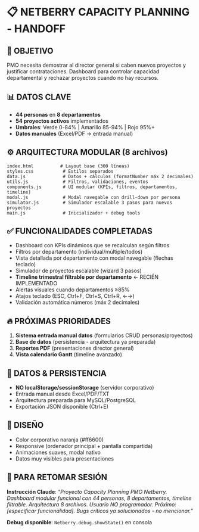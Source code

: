 # 📋 NETBERRY CAPACITY PLANNING - HANDOFF

## 🎯 OBJETIVO
PMO necesita demostrar al director general si caben nuevos proyectos y justificar contrataciones. Dashboard para controlar capacidad departamental y rechazar proyectos cuando no hay recursos.

## 📊 DATOS CLAVE
- **44 personas** en **8 departamentos**
- **54 proyectos activos** implementados
- **Umbrales**: Verde 0-84% | Amarillo 85-94% | Rojo 95%+
- **Datos manuales** (Excel/PDF → entrada manual)

## ⚙️ ARQUITECTURA MODULAR (8 archivos)
```
index.html          # Layout base (300 líneas)
styles.css           # Estilos separados
data.js              # Datos + cálculos (formatNumber máx 2 decimales)
utils.js             # Filtros, validaciones, eventos
components.js        # UI modular (KPIs, filtros, departamentos, timeline)
modal.js             # Modal navegable con drill-down por persona
simulator.js         # Simulador escalable 3 pasos para nuevos proyectos
main.js              # Inicializador + debug tools
```

## ✅ FUNCIONALIDADES COMPLETADAS
- Dashboard con KPIs dinámicos que se recalculan según filtros
- Filtros por departamento (individual/múltiple/todos)
- Vista detallada por departamento con modal navegable (flechas teclado)
- Simulador de proyectos escalable (wizard 3 pasos)
- **Timeline trimestral filtrable por departamento** ← RECIÉN IMPLEMENTADO
- Alertas visuales cuando departamentos ≥85%
- Atajos teclado (ESC, Ctrl+F, Ctrl+S, Ctrl+R, ←→)
- Validación automática números (máx 2 decimales)

## 🔥 PRÓXIMAS PRIORIDADES
1. **Sistema entrada manual datos** (formularios CRUD personas/proyectos)
2. **Base de datos** (persistencia - arquitectura ya preparada)
3. **Reportes PDF** (presentaciones director general)
4. **Vista calendario Gantt** (timeline avanzado)

## 💾 DATOS & PERSISTENCIA
- **NO localStorage/sessionStorage** (servidor corporativo)
- Entrada manual desde Excel/PDF/TXT
- Arquitectura preparada para MySQL/PostgreSQL
- Exportación JSON disponible (Ctrl+E)

## 🎨 DISEÑO
- Color corporativo naranja (#ff6600)
- Responsive (ordenador principal + pantalla compartida)
- Animaciones suaves, modal nativo
- Datos muy visibles para presentaciones

## 🔧 PARA RETOMAR SESIÓN
**Instrucción Claude**: *"Proyecto Capacity Planning PMO Netberry. Dashboard modular funcional con 44 personas, 8 departamentos, timeline filtrable. Arquitectura 8 archivos. Usuario NO programador. Próximo: [especificar funcionalidad]. Bugs críticos ya solucionados - no mencionar."*

**Debug disponible**: `Netberry.debug.showState()` en consola